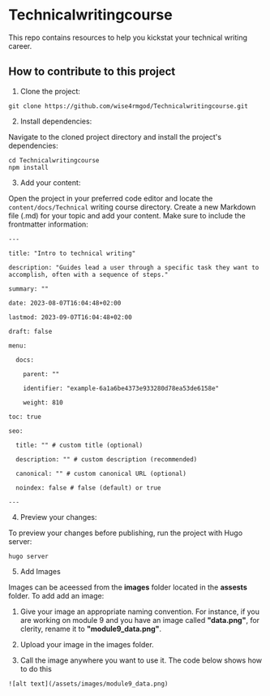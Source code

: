 # Technicalwritingcourse
 This repo contains resources to help you kickstat your technical writing career.

## How to contribute to this project
1. Clone the project:
```
git clone https://github.com/wise4rmgod/Technicalwritingcourse.git
```

2. Install dependencies:

Navigate to the cloned project directory and install the project's dependencies:
```
cd Technicalwritingcourse
npm install
```

3. Add your content:

Open the project in your preferred code editor and locate the `content/docs/Technical` writing course directory. Create a new Markdown file (.md) for your topic and add your content. 
Make sure to include the frontmatter information:
```
---

title: "Intro to technical writing"

description: "Guides lead a user through a specific task they want to accomplish, often with a sequence of steps."

summary: ""

date: 2023-08-07T16:04:48+02:00

lastmod: 2023-09-07T16:04:48+02:00

draft: false

menu:

  docs:

    parent: ""

    identifier: "example-6a1a6be4373e933280d78ea53de6158e"

    weight: 810

toc: true

seo:

  title: "" # custom title (optional)

  description: "" # custom description (recommended)

  canonical: "" # custom canonical URL (optional)

  noindex: false # false (default) or true

---
```

4. Preview your changes:

To preview your changes before publishing, run the project with Hugo server:
```
hugo server
```

5. Add Images

Images can be aceessed from the **images** folder located in the **assests** folder. To add add an image:

1. Give your image an appropriate naming convention.  For instance, if you are working on module 9 and you have an image called **"data.png"**, for clerity, rename it to **"module9_data.png"**.

1. Upload your image in the images folder. 

1. Call the image anywhere you want to use it. The code below shows how to do this

```
![alt text](/assets/images/module9_data.png)

```
